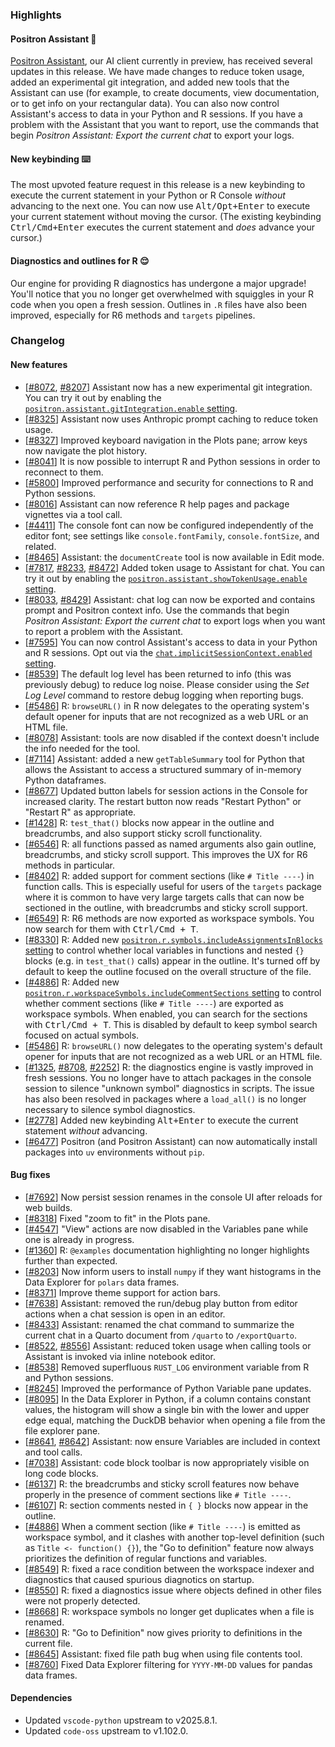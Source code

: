 ### Highlights

#### Positron Assistant 🤖

[Positron Assistant](https://positron.posit.co/assistant.html), our AI client currently in preview, has received several updates in this release. We have made changes to reduce token usage, added an experimental git integration, and added new tools that the Assistant can use (for example, to create documents, view documentation, or to get info on your rectangular data). You can also now control Assistant's access to data in your Python and R sessions. If you have a problem with the Assistant that you want to report, use the commands that begin _Positron Assistant: Export the current chat_ to export your logs.

#### New keybinding ⌨️

The most upvoted feature request in this release is a new keybinding to execute the current statement in your Python or R Console _without_ advancing to the next one. You can now use <kbd>Alt/Opt+Enter</kbd> to execute your current statement without moving the cursor. (The existing keybinding <kbd>Ctrl/Cmd+Enter</kbd> executes the current statement and _does_ advance your cursor.)

#### Diagnostics and outlines for R 😌

Our engine for providing R diagnostics has undergone a major upgrade! You'll notice that you no longer get overwhelmed with squiggles in your R code when you open a fresh session. Outlines in `.R` files have also been improved, especially for R6 methods and `targets` pipelines.

<div id="checkbox"></div>

### Changelog

#### New features

- [[#8072](https://github.com/posit-dev/positron/issues/8072), [#8207](https://github.com/posit-dev/positron/issues/8207)] Assistant now has a new experimental git integration. You can try it out by enabling the [`positron.assistant.gitIntegration.enable` setting](positron://settings/positron.assistant.gitIntegration.enable).
- [[#8325](https://github.com/posit-dev/positron/issues/8325)] Assistant now uses Anthropic prompt caching to reduce token usage.
- [[#8327](https://github.com/posit-dev/positron/issues/8327)] Improved keyboard navigation in the Plots pane; arrow keys now navigate the plot history.
- [[#8041](https://github.com/posit-dev/positron/issues/8041)] It is now possible to interrupt R and Python sessions in order to reconnect to them.
- [[#5800](https://github.com/posit-dev/positron/issues/5800)] Improved performance and security for connections to R and Python sessions.
- [[#8016](https://github.com/posit-dev/positron/issues/8016)] Assistant can now reference R help pages and package vignettes via a tool call.
- [[#4411](https://github.com/posit-dev/positron/issues/4411)] The console font can now be configured independently of the editor font; see settings like `console.fontFamily`, `console.fontSize`, and related.
- [[#8465](https://github.com/posit-dev/positron/issues/8465)] Assistant: the `documentCreate` tool is now available in Edit mode.
- [[#7817](https://github.com/posit-dev/positron/issues/7817), [#8233](https://github.com/posit-dev/positron/issues/8233), [#8472](https://github.com/posit-dev/positron/issues/8472)] Added token usage to Assistant for chat. You can try it out by enabling the [`positron.assistant.showTokenUsage.enable` setting](positron://settings/positron.assistant.showTokenUsage.enable).
- [[#8033](https://github.com/posit-dev/positron/issues/8033), [#8429](https://github.com/posit-dev/positron/issues/8429)] Assistant: chat log can now be exported and contains prompt and Positron context info. Use the commands that begin _Positron Assistant: Export the current chat_ to export logs when you want to report a problem with the Assistant.
- [[#7595](https://github.com/posit-dev/positron/issues/7595)] You can now control Assistant's access to data in your Python and R sessions. Opt out via the [`chat.implicitSessionContext.enabled` setting](positron://settings/chat.implicitSessionContext.enabled).
- [[#8539](https://github.com/posit-dev/positron/issues/8539)] The default log level has been returned to info (this was previously debug) to reduce log noise. Please consider using the _Set Log Level_ command to restore debug logging when reporting bugs. 
- [[#5486](https://github.com/posit-dev/positron/issues/5486)] R: `browseURL()` in R now delegates to the operating system's default opener for inputs that are not recognized as a web URL or an HTML file.
- [[#8078](https://github.com/posit-dev/positron/issues/8078)] Assistant: tools are now disabled if the context doesn't include the info needed for the tool.
- [[#7114](https://github.com/posit-dev/positron/issues/7114)] Assistant: added a new `getTableSummary` tool for Python that allows the Assistant to access a structured summary of in-memory Python dataframes.
- [[#8677](https://github.com/posit-dev/positron/issues/8677)] Updated button labels for session actions in the Console for increased clarity. The restart button now reads "Restart Python" or "Restart R" as appropriate.
- [[#1428](https://github.com/posit-dev/positron/issues/1428)] R: `test_that()` blocks now appear in the outline and breadcrumbs, and also support sticky scroll functionality.
- [[#6546](https://github.com/posit-dev/positron/issues/6546)] R: all functions passed as named arguments also gain outline, breadcrumbs, and sticky scroll support. This improves the UX for R6 methods in particular.
- [[#8402](https://github.com/posit-dev/positron/issues/8402)] R: added support for comment sections (like `# Title ----`) in function calls. This is especially useful for users of the `targets` package where it is common to have very large targets calls that can now be sectioned in the outline, with breadcrumbs and sticky scroll support.
- [[#6549](https://github.com/posit-dev/positron/issues/6549)] R: R6 methods are now exported as workspace symbols. You now search for them with <kbd>Ctrl/Cmd + T</kbd>.
- [[#8330](https://github.com/posit-dev/positron/issues/8330)] R: Added new [`positron.r.symbols.includeAssignmentsInBlocks` setting](positron://settings/positron.r.symbols.includeAssignmentsInBlocks) to control whether local variables in functions and nested `{}` blocks (e.g. in `test_that()` calls) appear in the outline. It's turned off by default to keep the outline focused on the overall structure of the file.
- [[#4886](https://github.com/posit-dev/positron/issues/4886)] R: Added new [`positron.r.workspaceSymbols.includeCommentSections` setting](positron://settings/positron.r.workspaceSymbols.includeCommentSections) to control whether comment sections (like `# Title ----`) are exported as workspace symbols. When enabled, you can search for the sections with <kbd>Ctrl/Cmd + T</kbd>. This is disabled by default to keep symbol search focused on actual symbols.
- [[#5486](https://github.com/posit-dev/positron/issues/5486)] R: `browseURL()` now delegates to the operating system's default opener for inputs that are not recognized as a web URL or an HTML file.
- [[#1325](https://github.com/posit-dev/positron/issues/1325), [#8708](https://github.com/posit-dev/positron/issues/8708), [#2252](https://github.com/posit-dev/positron/issues/2252)] R: the diagnostics engine is vastly improved in fresh sessions. You no longer have to attach packages in the console session to silence "unknown symbol" diagnostics in scripts. The issue has also been resolved in packages where a `load_all()` is no longer necessary to silence symbol diagnostics.
- [[#2778](https://github.com/posit-dev/positron/issues/2778)] Added new keybinding <kbd>Alt+Enter</kbd> to execute the current statement _without_ advancing.
- [[#6477](https://github.com/posit-dev/positron/issues/6477)] Positron (and Positron Assistant) can now automatically install packages into `uv` environments without `pip`.

#### Bug fixes

- [[#7692](https://github.com/posit-dev/positron/issues/7692)] Now persist session renames in the console UI after reloads for web builds.
- [[#8318](https://github.com/posit-dev/positron/issues/8318)] Fixed "zoom to fit" in the Plots pane.
- [[#4547](https://github.com/posit-dev/positron/issues/4547)] "View" actions are now disabled in the Variables pane while one is already in progress.
- [[#1360](https://github.com/posit-dev/positron/issues/1360)] R: `@examples` documentation highlighting no longer highlights further than expected.
- [[#8203](https://github.com/posit-dev/positron/issues/8203)] Now inform users to install `numpy` if they want histograms in the Data Explorer for `polars` data frames.
- [[#8371](https://github.com/posit-dev/positron/issues/8371)] Improve theme support for action bars.
- [[#7638](https://github.com/posit-dev/positron/issues/7638)] Assistant: removed the run/debug play button from editor actions when a chat session is open in an editor.
- [[#8433](https://github.com/posit-dev/positron/issues/8433)] Assistant: renamed the chat command to summarize the current chat in a Quarto document from `/quarto` to `/exportQuarto`.
- [[#8522](https://github.com/posit-dev/positron/issues/8522), [#8556](https://github.com/posit-dev/positron/issues/8556)] Assistant: reduced token usage when calling tools or Assistant is invoked via inline notebook editor.
- [[#8538](https://github.com/posit-dev/positron/issues/8538)] Removed superfluous `RUST_LOG` environment variable from R and Python sessions.
- [[#8245](https://github.com/posit-dev/positron/issues/8245)] Improved the performance of Python Variable pane updates.
- [[#8095](https://github.com/posit-dev/positron/issues/8095)] In the Data Explorer in Python, if a column contains constant values, the histogram will show a single bin with the lower and upper edge equal, matching the DuckDB behavior when opening a file from the file explorer pane.
- [[#8641](https://github.com/posit-dev/positron/issues/8641), [#8642](https://github.com/posit-dev/positron/issues/8642)] Assistant: now ensure Variables are included in context and tool calls.
- [[#7038](https://github.com/posit-dev/positron/issues/7038)] Assistant: code block toolbar is now appropriately visible on long code blocks.
- [[#6137](https://github.com/posit-dev/positron/issues/6137)] R: the breadcrumbs and sticky scroll features now behave properly in the presence of comment sections like `# Title ----`.
- [[#6107](https://github.com/posit-dev/positron/issues/6107)] R: section comments nested in `{ }` blocks now appear in the outline.
- [[#4886](https://github.com/posit-dev/positron/issues/4886)] When a comment section (like `# Title ----`) is emitted as workspace symbol, and it clashes with another top-level definition (such as `Title <- function() {}`), the "Go to definition" feature now always prioritizes the definition of regular functions and variables.
- [[#8549](https://github.com/posit-dev/positron/issues/8549)] R: fixed a race condition between the workspace indexer and diagnostics that caused spurious diagnotics on startup.
- [[#8550](https://github.com/posit-dev/positron/issues/8550)] R: fixed a diagnostics issue where objects defined in other files were not properly detected.
- [[#8668](https://github.com/posit-dev/positron/issues/8668)] R: workspace symbols no longer get duplicates when a file is renamed.
- [[#8630](https://github.com/posit-dev/positron/issues/8630)] R: "Go to Definition" now gives priority to definitions in the current file.
- [[#8645](https://github.com/posit-dev/positron/issues/8645)] Assistant: fixed file path bug when using file contents tool.
- [[#8760](https://github.com/posit-dev/positron/issues/8760)] Fixed Data Explorer filtering for `YYYY-MM-DD` values for pandas data frames.

#### Dependencies

- Updated `vscode-python` upstream to v2025.8.1.
- Updated `code-oss` upstream to v1.102.0.